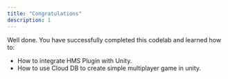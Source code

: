 ```yaml
---
title: "Congratulations"
description: 1
---
```


Well done. You have successfully completed this codelab and learned how to:

- How to integrate HMS Plugin with Unity.
- How to use Cloud DB to create simple multiplayer game in unity.

